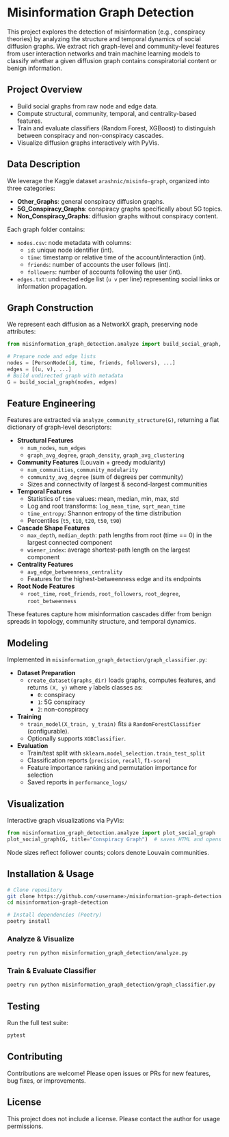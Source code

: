 # Misinformation Graph Detection

This project explores the detection of misinformation (e.g., conspiracy theories) by analyzing the structure and temporal dynamics of social diffusion graphs. We extract rich graph-level and community-level features from user interaction networks and train machine learning models to classify whether a given diffusion graph contains conspiratorial content or benign information.

## Project Overview
- Build social graphs from raw node and edge data.
- Compute structural, community, temporal, and centrality-based features.
- Train and evaluate classifiers (Random Forest, XGBoost) to distinguish between conspiracy and non-conspiracy cascades.
- Visualize diffusion graphs interactively with PyVis.

## Data Description
We leverage the Kaggle dataset `arashnic/misinfo-graph`, organized into three categories:
- **Other_Graphs**: general conspiracy diffusion graphs.
- **5G_Conspiracy_Graphs**: conspiracy graphs specifically about 5G topics.
- **Non_Conspiracy_Graphs**: diffusion graphs without conspiracy content.

Each graph folder contains:
- `nodes.csv`: node metadata with columns:
  - `id`: unique node identifier (int).
  - `time`: timestamp or relative time of the account/interaction (int).
  - `friends`: number of accounts the user follows (int).
  - `followers`: number of accounts following the user (int).
- `edges.txt`: undirected edge list (`u v` per line) representing social links or information propagation.

## Graph Construction
We represent each diffusion as a NetworkX graph, preserving node attributes:
```python
from misinformation_graph_detection.analyze import build_social_graph, PersonNode

# Prepare node and edge lists
nodes = [PersonNode(id, time, friends, followers), ...]
edges = [(u, v), ...]
# Build undirected graph with metadata
G = build_social_graph(nodes, edges)
```

## Feature Engineering
Features are extracted via `analyze_community_structure(G)`, returning a flat dictionary of graph‐level descriptors:

- **Structural Features**
  - `num_nodes`, `num_edges`
  - `graph_avg_degree`, `graph_density`, `graph_avg_clustering`
- **Community Features** (Louvain + greedy modularity)
  - `num_communities`, `community_modularity`
  - `community_avg_degree` (sum of degrees per community)
  - Sizes and connectivity of largest & second-largest communities
- **Temporal Features**
  - Statistics of `time` values: mean, median, min, max, std
  - Log and root transforms: `log_mean_time`, `sqrt_mean_time`
  - `time_entropy`: Shannon entropy of the time distribution
  - Percentiles (`t5`, `t10`, `t20`, `t50`, `t90`)
- **Cascade Shape Features**
  - `max_depth`, `median_depth`: path lengths from root (time == 0) in the largest connected component
  - `wiener_index`: average shortest-path length on the largest component
- **Centrality Features**
  - `avg_edge_betweenness_centrality`
  - Features for the highest-betweenness edge and its endpoints
- **Root Node Features**
  - `root_time`, `root_friends`, `root_followers`, `root_degree`, `root_betweenness`

These features capture how misinformation cascades differ from benign spreads in topology, community structure, and temporal dynamics.

## Modeling
Implemented in `misinformation_graph_detection/graph_classifier.py`:

- **Dataset Preparation**
  - `create_dataset(graphs_dir)` loads graphs, computes features, and returns `(X, y)` where `y` labels classes as:
    - `0`: conspiracy
    - `1`: 5G conspiracy
    - `2`: non-conspiracy
- **Training**
  - `train_model(X_train, y_train)` fits a `RandomForestClassifier` (configurable).
  - Optionally supports `XGBClassifier`.
- **Evaluation**
  - Train/test split with `sklearn.model_selection.train_test_split`
  - Classification reports (`precision`, `recall`, `f1-score`)
  - Feature importance ranking and permutation importance for selection
  - Saved reports in `performance_logs/`

## Visualization
Interactive graph visualizations via PyVis:
```python
from misinformation_graph_detection.analyze import plot_social_graph
plot_social_graph(G, title="Conspiracy Graph")  # saves HTML and opens browser
```
Node sizes reflect follower counts; colors denote Louvain communities.

## Installation & Usage
```bash
# Clone repository
git clone https://github.com/<username>/misinformation-graph-detection.git
cd misinformation-graph-detection

# Install dependencies (Poetry)
poetry install
```

### Analyze & Visualize
```bash
poetry run python misinformation_graph_detection/analyze.py
```

### Train & Evaluate Classifier
```bash
poetry run python misinformation_graph_detection/graph_classifier.py
```

## Testing
Run the full test suite:
```bash
pytest
```

## Contributing
Contributions are welcome! Please open issues or PRs for new features, bug fixes, or improvements.

## License
This project does not include a license. Please contact the author for usage permissions.
